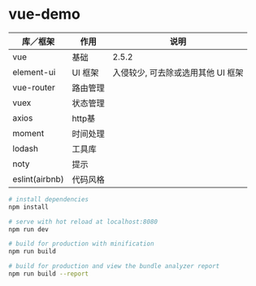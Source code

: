 # vue-demo


| 库／框架 | 作用 | 说明 |
| ------| ------ | ------ |
| vue | 基础 |  2.5.2  |
| element-ui | UI 框架 | 入侵较少, 可去除或选用其他 UI 框架 |
| vue-router | 路由管理 |    |
| vuex |状态管理 |    |
| axios |http基|  |
| moment | 时间处理 |    |
| lodash | 工具库 |   |
| noty | 提示 |  |
| eslint(airbnb) | 代码风格 |  |

``` bash
# install dependencies
npm install

# serve with hot reload at localhost:8080
npm run dev

# build for production with minification
npm run build

# build for production and view the bundle analyzer report
npm run build --report
```


